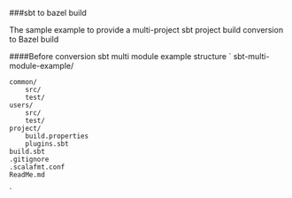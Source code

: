 ###sbt to bazel build 

The sample example to provide a multi-project sbt project build conversion to Bazel build

####Before conversion sbt multi module example structure
`
sbt-multi-module-example/

    common/
        src/
        test/
    users/
        src/
        test/
    project/
        build.properties
        plugins.sbt
    build.sbt
    .gitignore
    .scalafmt.conf
    ReadMe.md
`